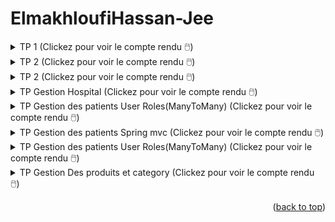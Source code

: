 # ElmakhloufiHassan-Jee

<!-- Compte Rendu du TP1 : https://github.com/Hassan-ELMAKHLOUFI/ElmakhloufiHassan-Jee/blob/main/TP1.pdf

Compte Rendu du TP2 : https://github.com/Hassan-ELMAKHLOUFI/ElmakhloufiHassan-Jee/blob/main/tp2.pdf

Compte Rendu de Hospital: https://github.com/Hassan-ELMAKHLOUFI/ElmakhloufiHassan-Jee/blob/main/Hospital.pdf

Compte Rendu du TP User_Role:https://github.com/Hassan-ELMAKHLOUFI/ElmakhloufiHassan-Jee/blob/main/User_roles.pdf -->

<div id="top"></div>

<details> 
<summary>TP 1 (Clickez pour voir le compte rendu 🖱️)</summary>



* [Compte Rendu du TP1 (Clickez pour voir le compte rendu 🖱️)](https://github.com/Hassan-ELMAKHLOUFI/ElmakhloufiHassan-Jee/blob/main/TP1.pdf)

</details>

<details> 
<summary>TP 2 (Clickez pour voir le compte rendu 🖱️)</summary>
  
* [Compte Rendu du TP 2 (Clickez pour voir le compte rendu 🖱️)](https://github.com/Hassan-ELMAKHLOUFI/ElmakhloufiHassan-Jee/blob/main/tp2.pdf)
  
</details>
<details> 
<summary>TP 2 (Clickez pour voir le compte rendu 🖱️)</summary>
  
* [Compte Rendu du Mini Projet Framework (Clickez pour voir le compte rendu 🖱️)](https://github.com/Hassan-ELMAKHLOUFI/ElmakhloufiHassan-Jee/blob/main/framework.pdf)
  
</details>

<details> 
<summary>TP Gestion Hospital (Clickez pour voir le compte rendu 🖱️)</summary>
  
* [Compte Rendu du TP Gestion Hospital (Clickez pour voir le compte rendu 🖱️)](https://github.com/Hassan-ELMAKHLOUFI/ElmakhloufiHassan-Jee/blob/main/Hospital.pdf)
  
</details>

<details> 
<summary>TP Gestion des patients User Roles(ManyToMany) (Clickez pour voir le compte rendu 🖱️)</summary>
  
* [Compte Rendu du TP Gestion des patients User Roles(ManyToMany) (Clickez pour voir le compte rendu 🖱️)](https://github.com/Hassan-ELMAKHLOUFI/ElmakhloufiHassan-Jee/blob/main/User_roles.pdf)
  
</details>

<details>
  <summary>TP Gestion des patients Spring mvc (Clickez pour voir le compte rendu 🖱️)</summary>
  
About The Project

-Entity

<img src="https://github.com/Hassan-ELMAKHLOUFI/ElmakhloufiHassan-Jee/blob/main/tmp/entiry.jpg" style="margin-left: 0px !important;" height="400" width="800" alt="Italian Trulli">

-Repository

<img src="https://github.com/Hassan-ELMAKHLOUFI/ElmakhloufiHassan-Jee/blob/main/tmp/repo.jpg" style="margin-left: 0px !important;" height="300" width="800" alt="Italian Trulli">

- Page Index

-Methode index du Contoller

<img src="https://github.com/Hassan-ELMAKHLOUFI/ElmakhloufiHassan-Jee/blob/main/tmp/index-controller.jpg" style="margin-left: 0px !important;" height="300" width="800" alt="Italian Trulli">

<img src="https://github.com/Hassan-ELMAKHLOUFI/ElmakhloufiHassan-Jee/blob/main/tmp/index.jpg" style="margin-left: 0px !important;" height="300" width="800" alt="Italian Trulli">
<p align="right">(<a href="#top">back to top</a>)</p>

- Modification

- Methode Qui retourne la vue du modification

<img src="https://github.com/Hassan-ELMAKHLOUFI/ElmakhloufiHassan-Jee/blob/main/tmp/edit.jpg" style="margin-left: 0px !important;" height="300" width="800" alt="Italian Trulli">

<img src="https://github.com/Hassan-ELMAKHLOUFI/ElmakhloufiHassan-Jee/blob/main/tmp/update.jpg" style="margin-left: 0px !important;" height="300" width="800" alt="Italian Trulli">



- Ajout

- Methode Qui retourne la vue de l'ajout

<img src="https://github.com/Hassan-ELMAKHLOUFI/ElmakhloufiHassan-Jee/blob/main/tmp/ajouter.jpg" style="margin-left: 0px !important;" height="300" width="800" alt="Italian Trulli">

<img src="https://github.com/Hassan-ELMAKHLOUFI/ElmakhloufiHassan-Jee/blob/main/tmp/add.jpg" style="margin-left: 0px !important;" height="300" width="800" alt="Italian Trulli">

- Validation du formulaire

- Entity 

<img src="https://github.com/Hassan-ELMAKHLOUFI/ElmakhloufiHassan-Jee/blob/main/tmp/validation1.jpg" style="margin-left: 0px !important;" height="300" width="800" alt="Italian Trulli">

- Controller

<img src="https://github.com/Hassan-ELMAKHLOUFI/ElmakhloufiHassan-Jee/blob/main/tmp/validation2.jpg" style="margin-left: 0px !important;" height="300" width="800" alt="Italian Trulli">
<p align="right">(<a href="#top">back to top</a>)</p>
</details>


<details> 
<summary>TP Gestion des patients User Roles(ManyToMany) (Clickez pour voir le compte rendu 🖱️)</summary>
  
* [Compte Rendu du TP Gestion des patients User Roles(ManyToMany) (Clickez pour voir le compte rendu 🖱️)](https://github.com/Hassan-ELMAKHLOUFI/ElmakhloufiHassan-Jee/blob/main/User_roles.pdf)
  
</details>

<details>
  <summary>TP Gestion Des produits et category (Clickez pour voir le compte rendu 🖱️)</summary>  

-Entity Category <br/>
<img src="https://github.com/Hassan-ELMAKHLOUFI/ElmakhloufiHassan-Jee/blob/main/Tmp-Catalog/entityCategory.jpg" style="margin-left: 0px !important;" height="400" width="800" alt="Italian Trulli"><br/>


-Entity Produit <br/>
<img src="https://github.com/Hassan-ELMAKHLOUFI/ElmakhloufiHassan-Jee/blob/main/Tmp-Catalog/entityProduct.jpg" style="margin-left: 0px !important;" height="400" width="800" alt="Italian Trulli"><br/>

-Repository Product <br/>

<img src="https://github.com/Hassan-ELMAKHLOUFI/ElmakhloufiHassan-Jee/blob/main/Tmp-Catalog/productRepository.jpg" style="margin-left: 0px !important;" height="300" width="800" alt="Italian Trulli"><br/>

-Repository Category

<img src="https://github.com/Hassan-ELMAKHLOUFI/ElmakhloufiHassan-Jee/blob/main/Tmp-Catalog/catalogRepository.jpg" style="margin-left: 0px !important;" height="300" width="800" alt="Italian Trulli"><br/>

-DTOs
-CategoryDTO

<img src="https://github.com/Hassan-ELMAKHLOUFI/ElmakhloufiHassan-Jee/blob/main/Tmp-Catalog/catalogDTO.jpg" style="margin-left: 0px !important;" height="300" width="800" alt="Italian Trulli"><br/>

-ProductDTO

<img src="https://github.com/Hassan-ELMAKHLOUFI/ElmakhloufiHassan-Jee/blob/main/Tmp-Catalog/productDTO.jpg" style="margin-left: 0px !important;" height="300" width="800" alt="Italian Trulli"><br/>

-Mappers

<img src="https://github.com/Hassan-ELMAKHLOUFI/ElmakhloufiHassan-Jee/blob/main/Tmp-Catalog/CatalogMappers.jpg" style="margin-left: 0px !important;" height="300" width="800" alt="Italian Trulli"><br/>

-interface de Service

<img src="https://github.com/Hassan-ELMAKHLOUFI/ElmakhloufiHassan-Jee/blob/main/Tmp-Catalog/ProductService.jpg" style="margin-left: 0px !important;" height="300" width="800" alt="Italian Trulli"><br/>


-Une implimentation de l'interface de Service

<img src="https://github.com/Hassan-ELMAKHLOUFI/ElmakhloufiHassan-Jee/blob/main/Tmp-Catalog/ProductServiceImp.jpg" style="margin-left: 0px !important;" height="300" width="800" alt="Italian Trulli"><br/>

-Controller 

<img src="https://github.com/Hassan-ELMAKHLOUFI/ElmakhloufiHassan-Jee/blob/main/Tmp-Catalog/ProductController.jpg" style="margin-left: 0px !important;" height="300" width="800" alt="Italian Trulli"><br/>

</details>
<!-- ABOUT THE PROJECT -->


<!-- * [Bootstrap](https://getbootstrap.com)
* [JQuery](https://jquery.com) -->







<p align="right">(<a href="#top">back to top</a>)</p>



<!-- MARKDOWN LINKS & IMAGES -->
<!-- https://www.markdownguide.org/basic-syntax/#reference-style-links -->
[contributors-shield]: https://img.shields.io/github/contributors/othneildrew/Best-README-Template.svg?style=for-the-badge
[contributors-url]: https://github.com/othneildrew/Best-README-Template/graphs/contributors
[forks-shield]: https://img.shields.io/github/forks/othneildrew/Best-README-Template.svg?style=for-the-badge
[forks-url]: https://github.com/othneildrew/Best-README-Template/network/members
[stars-shield]: https://img.shields.io/github/stars/othneildrew/Best-README-Template.svg?style=for-the-badge
[stars-url]: https://github.com/othneildrew/Best-README-Template/stargazers
[issues-shield]: https://img.shields.io/github/issues/othneildrew/Best-README-Template.svg?style=for-the-badge
[issues-url]: https://github.com/othneildrew/Best-README-Template/issues
[license-shield]: https://img.shields.io/github/license/othneildrew/Best-README-Template.svg?style=for-the-badge
[license-url]: https://github.com/othneildrew/Best-README-Template/blob/master/LICENSE.txt
[linkedin-shield]: https://img.shields.io/badge/-LinkedIn-black.svg?style=for-the-badge&logo=linkedin&colorB=555
[linkedin-url]: https://linkedin.com/in/othneildrew
[product-screenshot]: images/screenshot.png
